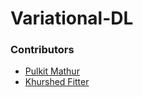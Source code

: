# Variational-DL
### Contributors 
* [Pulkit Mathur](github.com/mathurpulkit)
* [Khurshed Fitter](github.com/GlazeDonuts)
